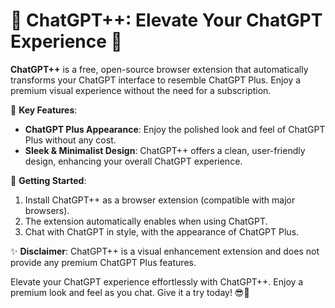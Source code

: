 # 🚀 ChatGPT++: Elevate Your ChatGPT Experience 🤖

**ChatGPT++** is a free, open-source browser extension that automatically transforms your ChatGPT interface to resemble ChatGPT Plus. Enjoy a premium visual experience without the need for a subscription.

🌟 **Key Features**:
- **ChatGPT Plus Appearance**: Enjoy the polished look and feel of ChatGPT Plus without any cost.
- **Sleek & Minimalist Design**: ChatGPT++ offers a clean, user-friendly design, enhancing your overall ChatGPT experience.

🚀 **Getting Started**:
1. Install ChatGPT++ as a browser extension (compatible with major browsers).
2. The extension automatically enables when using ChatGPT.
3. Chat with ChatGPT in style, with the appearance of ChatGPT Plus.

✨ **Disclaimer**:
ChatGPT++ is a visual enhancement extension and does not provide any premium ChatGPT Plus features.

Elevate your ChatGPT experience effortlessly with ChatGPT++. Enjoy a premium look and feel as you chat. Give it a try today! 😎🚀
